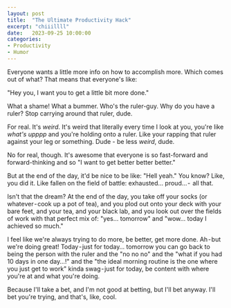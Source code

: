 ```yaml
---
layout: post
title:  "The Ultimate Productivity Hack"
excerpt: "chiiillll"
date:   2023-09-25 10:00:00
categories: 
- Productivity
- Humor
---
```


Everyone wants a little more info on how to accomplish more. Which comes out of what? That means that everyone's like: 

"Hey you, I want you to get a little bit more done."

What a shame! What a bummer. Who's the ruler-guy. Why do you have a ruler? Stop carrying around that ruler, dude. 

For real. It's *weird*. It's weird that literally every time I look at you, you're like *what's upppp* and you're holding onto a ruler. Like your rapping that ruler against your leg or something. Dude - be less *weird*, dude.

No for real, though. It's awesome that everyone is so fast-forward and forward-thinking and so "I want to get better better better." 

But at the end of the day, it'd be nice to be like: "Hell yeah." You know? Like, you did it. Like fallen on the field of battle: exhausted… proud… -  all that. 

Isn't that the dream? At the end of the day, you take off your socks (or whatever - cook up a pot of tea), and you plod out onto your deck with your bare feet, and your tea, and your black lab, and you look out over the fields of work with that perfect mix of: "yes… tomorrow" and "wow… today I achieved so much." 

I feel like we're always trying to do more, be better, get more done. Ah - but we're doing great! Today - just for today… tomorrow you can go back to being the person with the ruler and the "no no no" and the "what if you had 10 days in one day…!" and the "the ideal morning routine is the one where you just get to work" kinda swag - just for today, be content with where you're at and what you're doing. 

Because I'll take a bet, and I'm not good at betting, but I'll bet anyway. I'll bet you're trying, and that's, like, cool.